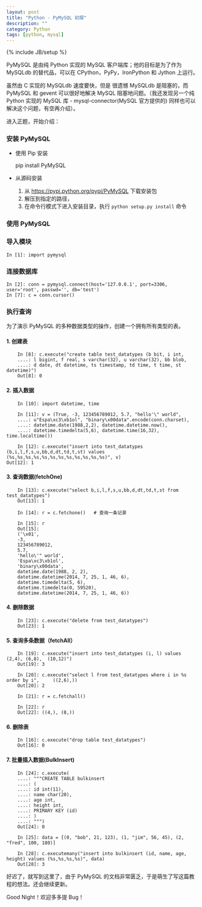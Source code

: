 ```yaml
---
layout: post
title: "Python - PyMySQL 初探"
description: ""
category: Python
tags: [python, mysql]
---
```

{% include JB/setup %}

PyMySQL 是由纯 Python 实现的 MySQL 客户端库；他的目标是为了作为 MySQLdb 的替代品，可以在 CPython，PyPy，IronPython 和 Jython 上运行。

虽然由 C 实现的 MySQLdb 速度要快，但是 很遗憾 MySQLdb 是阻塞的，而 PyMySQL 和 gevent 可以很好地解决 MySQL 阻塞地问题。（我还发现另一个纯 Python 实现的 MySQL 库 - mysql-connector(MySQL 官方提供的) 同样也可以解决这个问题，有空再介绍）。

进入正题，开始介绍：

### 安装 PyMySQL

* 使用 Pip 安装

	pip install PyMySQL
	
* 从源码安装

	1. 从 https://pypi.python.org/pypi/PyMySQL 下载安装包
	2. 解压到指定的路径，
	3. 在命令行模式下进入安装目录，执行 `python setup.py install` 命令
	
### 使用 PyMySQL

### 导入模块

	In [1]: import pymysql
	
### 连接数据库

	In [2]: conn = pymysql.connect(host='127.0.0.1', port=3306, user='root', passwd='', db='test')
	In [7]: c = conn.cursor()
	
### 执行查询

为了演示 PyMySQL 的多种数据类型的操作，创建一个拥有所有类型的表。

#### 1. 创建表

		In [8]: c.execute("create table test_datatypes (b bit, i int, 
		....: l bigint, f real, s varchar(32), u varchar(32), bb blob, 
		....: d date, dt datetime, ts timestamp, td time, t time, st datetime)")
		Out[8]: 0
	
#### 2. 插入数据

		In [10]: import datetime, time

		In [11]: v = (True, -3, 123456789012, 5.7, "hello'\" world", 
		....: u"Espa\xc3\xb1ol", "binary\x00data".encode(conn.charset), 
		....: datetime.date(1988,2,2), datetime.datetime.now(), 
		....: datetime.timedelta(5,6), datetime.time(16,32), time.localtime())

		In [12]: c.execute("insert into test_datatypes (b,i,l,f,s,u,bb,d,dt,td,t,st) values (%s,%s,%s,%s,%s,%s,%s,%s,%s,%s,%s,%s)", v)
	Out[12]: 1
	
#### 3. 查询数据(fetchOne)

	    In [13]: c.execute("select b,i,l,f,s,u,bb,d,dt,td,t,st from test_datatypes")
	    Out[13]: 1

	    In [14]: r = c.fetchone()   # 查询一条记录

	    In [15]: r
	    Out[15]: 
	    ('\x01',
 	    -3,
 	    123456789012,
 	    5.7,
 	    'hello\'" world',
 	    'Espa\xc3\xb1ol',
 	    'binary\x00data',
 	    datetime.date(1988, 2, 2),
 	    datetime.datetime(2014, 7, 25, 1, 46, 6),
 	    datetime.timedelta(5, 6),
 	    datetime.timedelta(0, 59520),
 	    datetime.datetime(2014, 7, 25, 1, 46, 6))
 	
#### 4. 删除数据

	    In [23]: c.execute("delete from test_datatypes")
	    Out[23]: 1

	
#### 5. 查询多条数据（fetchAll）

	    In [19]: c.execute("insert into test_datatypes (i, l) values (2,4), (6,8), 	(10,12)")
	    Out[19]: 3

	    In [20]: c.execute("select l from test_datatypes where i in %s order by i", 	((2,6),))
	    Out[20]: 2

	    In [21]: r = c.fetchall()

	    In [22]: r
	    Out[22]: ((4,), (8,))
	
#### 6. 删除表

	    In [16]: c.execute("drop table test_datatypes")
	    Out[16]: 0

#### 7. 批量插入数据(BulkInsert)

	    In [24]: c.execute(
   	    ....: """CREATE TABLE bulkinsert
   	    ....: (
   	    ....: id int(11),
   	    ....: name char(20),
   	    ....: age int,
   	    ....: height int,
   	    ....: PRIMARY KEY (id)
   	    ....: )
   	    ....: """)
	    Out[24]: 0

	    In [25]: data = [(0, "bob", 21, 123), (1, "jim", 56, 45), (2, "fred", 100, 180)]

	    In [28]: c.executemany("insert into bulkinsert (id, name, age, height) values (%s,%s,%s,%s)", data)
	    Out[28]: 3
	
好迟了，就写到这里了，由于 PyMySQL 的文档非常匮乏，于是萌生了写这篇教程的想法。还会继续更新。

Good Night！欢迎多多提 Bug！

